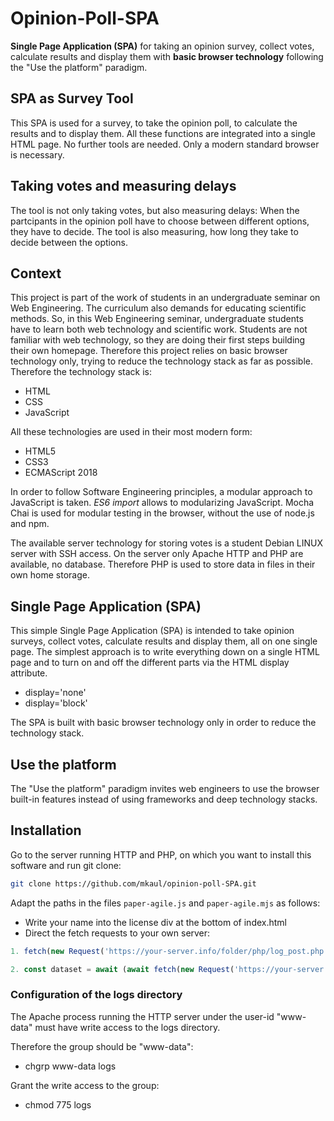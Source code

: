 # Opinion-Poll-SPA
**Single Page Application (SPA)** for taking an opinion survey, collect votes, calculate results and display them with **basic browser technology** following the "Use the platform" paradigm.

## SPA as Survey Tool
This SPA is used for a survey, to take the opinion poll, to calculate the results and to display them. All these functions are integrated into a single HTML page. No further tools are needed. Only a modern standard browser is necessary.

## Taking votes and measuring delays
The tool is not only taking votes, but also measuring delays: When the partcipants in the opinion poll have to choose between different options, they have to decide. The tool is also measuring, how long they take to decide between the options. 

## Context
This project is part of the work of students in an undergraduate seminar on Web Engineering. The curriculum also demands for educating scientific methods. So, in this Web Engineering seminar, undergraduate students have to learn both web technology and scientific work. Students are not familiar with web technology, so they are doing their first steps building their own homepage. Therefore this project relies on basic browser technology only, trying to reduce the technology stack as far as possible. Therefore the technology stack is:
* HTML
* CSS
* JavaScript

All these technologies are used in their most modern form:
* HTML5
* CSS3
* ECMAScript 2018 

In order to follow Software Engineering principles, a modular approach to JavaScript is taken. _ES6 import_ allows to modularizing JavaScript. Mocha Chai is used for modular testing in the browser, without the use of node.js and npm. 

The available server technology for storing votes is a student Debian LINUX server with SSH access. On the server only Apache HTTP and PHP are available, no database. Therefore PHP is used to store data in files in their own home storage. 

## Single Page Application (SPA) 
This simple Single Page Application (SPA) is intended to take opinion surveys, collect votes, calculate results and display them, all on one single page. The simplest approach is to write everything down on a single HTML page and to turn on and off the different parts via the HTML display attribute.
* display='none'
* display='block'

The SPA is built with basic browser technology only in order to reduce the technology stack.  

## Use the platform
The "Use the platform" paradigm invites web engineers to use the browser built-in features instead of using frameworks and deep technology stacks. 

## Installation
Go to the server running HTTP and PHP, on which you want to install this software and run git clone:
```bash
git clone https://github.com/mkaul/opinion-poll-SPA.git
```
Adapt the paths in the files `paper-agile.js` and `paper-agile.mjs` as follows:
* Write your name into the license div at the bottom of index.html
* Direct the fetch requests to your own server:
```javascript
1. fetch(new Request('https://your-server.info/folder/php/log_post.php')

2. const dataset = await (await fetch(new Request('https://your-server.info/folder/php/all_objects.php')
```

### Configuration of the logs directory

The Apache process running the HTTP server under the user-id "www-data" must have write access to the logs directory. 

Therefore the group should be "www-data":
* chgrp www-data logs

Grant the write access to the group:
* chmod 775 logs 
